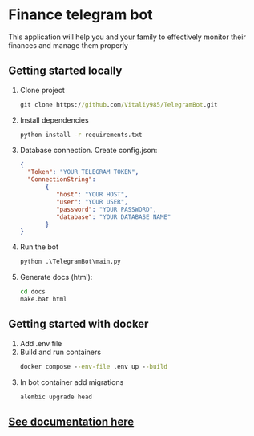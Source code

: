 # **Finance telegram bot**

This application will help you and your family to effectively monitor their finances and manage them properly
## Getting started locally
1. Clone project
    ```cmd
    git clone https://github.com/Vitaliy985/TelegramBot.git 
   ```
2. Install dependencies
    ```cmd
   python install -r requirements.txt
   ```
3. Database connection. Create config.json:
    ```json
   {
      "Token": "YOUR TELEGRAM TOKEN",
      "ConnectionString":
           {
              "host": "YOUR HOST",
              "user": "YOUR USER",
              "password": "YOUR PASSWORD",
              "database": "YOUR DATABASE NAME"
           }
   }
   ```
4. Run the bot
    ```cmd
    python .\TelegramBot\main.py
    ```
5. Generate docs (html):
   ```cmd
   cd docs
   make.bat html
   ```
## Getting started with docker
1. Add .env file
2. Build and run containers
    ```cmd
    docker compose --env-file .env up --build
    ```
 3. In bot container add migrations
    ```cmd
    alembic upgrade head
    ```
## [See documentation here](https://vitaliy985.github.io/TelegramBot/)
